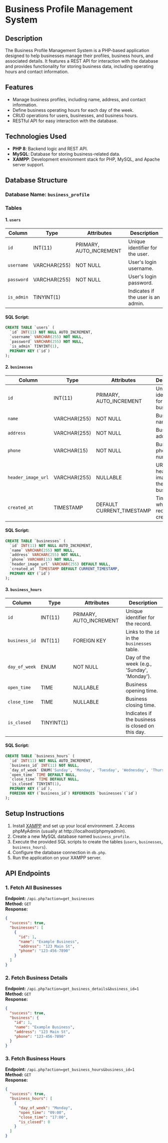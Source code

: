

# Business Profile Management System

## Description
The Business Profile Management System is a PHP-based application designed to help businesses manage their profiles, business hours, and associated details. It features a REST API for interaction with the database and provides functionality for storing business data, including operating hours and contact information.

## Features
- Manage business profiles, including name, address, and contact information.
- Define business operating hours for each day of the week.
- CRUD operations for users, businesses, and business hours.
- RESTful API for easy interaction with the database.

## Technologies Used
- **PHP 8**: Backend logic and REST API.
- **MySQL**: Database for storing business-related data.
- **XAMPP**: Development environment stack for PHP, MySQL, and Apache server support.

## Database Structure
### Database Name: `business_profile`

### Tables

#### 1. `users`
| Column    | Type         | Attributes         | Description              |
|-----------|--------------|--------------------|--------------------------|
| `id`      | INT(11)      | PRIMARY, AUTO_INCREMENT | Unique identifier for the user. |
| `username`| VARCHAR(255) | NOT NULL           | User's login username.   |
| `password`| VARCHAR(255) | NOT NULL           | User's login password.   |
| `is_admin`| TINYINT(1)   |                    | Indicates if the user is an admin. |

#### SQL Script:
```sql
CREATE TABLE `users` (
  `id` INT(11) NOT NULL AUTO_INCREMENT,
  `username` VARCHAR(255) NOT NULL,
  `password` VARCHAR(255) NOT NULL,
  `is_admin` TINYINT(1),
  PRIMARY KEY (`id`)
);
```

#### 2. `businesses`
| Column             | Type         | Attributes         | Description                          |
|--------------------|--------------|--------------------|--------------------------------------|
| `id`               | INT(11)      | PRIMARY, AUTO_INCREMENT | Unique identifier for the business. |
| `name`             | VARCHAR(255) | NOT NULL           | Business name.                       |
| `address`          | VARCHAR(255) | NOT NULL           | Business address.                    |
| `phone`            | VARCHAR(15)  | NOT NULL           | Business phone number.               |
| `header_image_url` | VARCHAR(255) | NULLABLE           | URL for the header image of the business. |
| `created_at`       | TIMESTAMP    | DEFAULT CURRENT_TIMESTAMP | Timestamp when the record was created. |

#### SQL Script:
```sql
CREATE TABLE `businesses` (
  `id` INT(11) NOT NULL AUTO_INCREMENT,
  `name` VARCHAR(255) NOT NULL,
  `address` VARCHAR(255) NOT NULL,
  `phone` VARCHAR(15) NOT NULL,
  `header_image_url` VARCHAR(255) DEFAULT NULL,
  `created_at` TIMESTAMP DEFAULT CURRENT_TIMESTAMP,
  PRIMARY KEY (`id`)
);
```

#### 3. `business_hours`
| Column        | Type         | Attributes         | Description                                   |
|---------------|--------------|--------------------|-----------------------------------------------|
| `id`          | INT(11)      | PRIMARY, AUTO_INCREMENT | Unique identifier for the record.          |
| `business_id` | INT(11)      | FOREIGN KEY        | Links to the `id` in the `businesses` table. |
| `day_of_week` | ENUM         | NOT NULL           | Day of the week (e.g., 'Sunday', 'Monday').  |
| `open_time`   | TIME         | NULLABLE           | Business opening time.                       |
| `close_time`  | TIME         | NULLABLE           | Business closing time.                       |
| `is_closed`   | TINYINT(1)   |                    | Indicates if the business is closed on this day. |

#### SQL Script:
```sql
CREATE TABLE `business_hours` (
  `id` INT(11) NOT NULL AUTO_INCREMENT,
  `business_id` INT(11) NOT NULL,
  `day_of_week` ENUM('Sunday', 'Monday', 'Tuesday', 'Wednesday', 'Thursday', 'Friday', 'Saturday') NOT NULL,
  `open_time` TIME DEFAULT NULL,
  `close_time` TIME DEFAULT NULL,
  `is_closed` TINYINT(1),
  PRIMARY KEY (`id`),
  FOREIGN KEY (`business_id`) REFERENCES `businesses`(`id`)
);
```

## Setup Instructions
1. Install [XAMPP](https://www.apachefriends.org/index.html) and set up your local environment.
2.Access phpMyAdmin (usually at http://localhost/phpmyadmin).
3. Create a new MySQL database named `business_profile`.
4. Execute the provided SQL scripts to create the tables (`users`, `businesses`, `business_hours`).
5. Configure the database connection in `db.php`.
6. Run the application on your XAMPP server.
 
## API Endpoints
### 1. Fetch All Businesses
**Endpoint:** `/api.php?action=get_businesses`  
**Method:** `GET`  
**Response:**
```json
{
  "success": true,
  "businesses": [
    {
      "id": 1,
      "name": "Example Business",
      "address": "123 Main St",
      "phone": "123-456-7890"
    }
  ]
}
```

### 2. Fetch Business Details
**Endpoint:** `/api.php?action=get_business_details&business_id=1`  
**Method:** `GET`  
**Response:**
```json
{
  "success": true,
  "business": {
    "id": 1,
    "name": "Example Business",
    "address": "123 Main St",
    "phone": "123-456-7890"
  }
}
```

### 3. Fetch Business Hours
**Endpoint:** `/api.php?action=get_business_hours&business_id=1`  
**Method:** `GET`  
**Response:**
```json
{
  "success": true,
  "business_hours": [
    {
      "day_of_week": "Monday",
      "open_time": "09:00",
      "close_time": "17:00",
      "is_closed": 0
    }
  ]
}
```